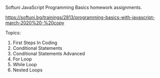 Softuni JavaScript Programming Basics homework assignments.

https://softuni.bg/trainings/2813/programming-basics-with-javascript-march-2020%20-%20copy

Topics:

  1. First Steps In Coding
  2. Conditional Statements
  3. Conditional Statements Advanced
  4. For Loop
  5. While Loop
  6. Nested Loops
